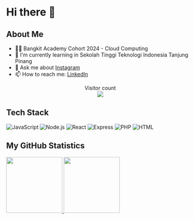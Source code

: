 # Hi there 🚀

## About Me

- 👨‍💻 Bangkit Academy Cohort 2024 - Cloud Computing
- 🌱 I'm currently learning in Sekolah Tinggi Teknologi Indonesia Tanjung Pinang
- 💬 Ask me about [Instagram](https://instagram.com/abdur.rahmanux)
- 📫 How to reach me: [LinkedIn](https://linkedin.com/in/abdurrx)

<p align="center"> 
  Visitor count<br>
  <img src="https://profile-counter.glitch.me/abdur.rahmanux/count.svg" />
</p>

## Tech Stack

![JavaScript](https://img.shields.io/badge/-JavaScript-333?style=flat&logo=javascript)
![Node.js](https://img.shields.io/badge/-Node.js-333?style=flat&logo=node.js)
![React](https://img.shields.io/badge/-React-333?style=flat&logo=react)
![Express](https://img.shields.io/badge/-Express-333?style=flat&logo=express)
![PHP](https://img.shields.io/badge/-PHP-333?style=flat&logo=php)
![HTML](https://img.shields.io/badge/-HTML-333?style=flat&logo=html5)

## My GitHub Statistics

<p align="left">
<a href="https://github.com/abdurrx">
  <img height="150em" src="https://github-readme-stats-eight-theta.vercel.app/api?username=abdurrx&show_icons=true&theme=algolia&include_all_commits=true&count_private=true"/>
  <img height="150em" src="https://github-readme-stats-eight-theta.vercel.app/api/top-langs/?username=abdurrx&layout=compact&theme=algolia"/>
</a>
</p>
